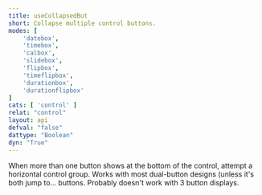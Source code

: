 ```yaml
---
title: useCollapsedBut
short: Collapse multiple control buttons.
modes: [
	'datebox',
	'timebox',
	'calbox',
	'slidebox',
	'flipbox',
	'timeflipbox',
	'durationbox',
	'durationflipbox'
]
cats: [ 'control' ]
relat: "control"
layout: api
defval: "false"
dattype: "Boolean"
dyn: "True"
---
```


When more than one button shows at the bottom of the control, attempt a horizontal control group.  Works with most
dual-button designs (unless it's both jump to... buttons.  Probably doesn't work with 3 button displays.




